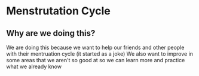 # Menstrutation Cycle
## Why are we doing this?
We are doing this because we want to help our friends and other people with their mentruation cycle (it started as a joke)
We also want to improve in some areas that we aren't so good at so we can learn more and practice what we already know
